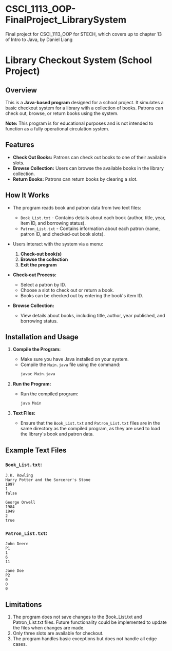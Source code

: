 # CSCI_1113_OOP-FinalProject_LibrarySystem
Final project for CSCI_1113_OOP for STECH, which covers up to chapter 13 of Intro to Java, by Daniel Liang
# Library Checkout System (School Project)

## Overview

This is a **Java-based program** designed for a school project. It simulates a basic checkout system for a library with a collection of books. Patrons can check out, browse, or return books using the system.

**Note:** This program is for educational purposes and is not intended to function as a fully operational circulation system.

## Features

- **Check Out Books:** Patrons can check out books to one of their available slots.
- **Browse Collection:** Users can browse the available books in the library collection.
- **Return Books:** Patrons can return books by clearing a slot.

## How It Works

- The program reads book and patron data from two text files:
  - `Book_List.txt` - Contains details about each book (author, title, year, item ID, and borrowing status).
  - `Patron_List.txt` - Contains information about each patron (name, patron ID, and checked-out book slots).

- Users interact with the system via a menu:
  1. **Check-out book(s)**
  2. **Browse the collection**
  3. **Exit the program**

- **Check-out Process:**
  - Select a patron by ID.
  - Choose a slot to check out or return a book.
  - Books can be checked out by entering the book's item ID.

- **Browse Collection:**
  - View details about books, including title, author, year published, and borrowing status.

## Installation and Usage

1. **Compile the Program:**
   - Make sure you have Java installed on your system.
   - Compile the `Main.java` file using the command: 
     ```bash
     javac Main.java
     ```

2. **Run the Program:**
   - Run the compiled program:
     ```bash
     java Main
     ```

3. **Text Files:**
   - Ensure that the `Book_List.txt` and `Patron_List.txt` files are in the same directory as the compiled program, as they are used to load the library's book and patron data.

## Example Text Files

### `Book_List.txt`:
```plaintext
J.K. Rowling
Harry Potter and the Sorcerer's Stone
1997
1
false

George Orwell
1984
1949
2
true
```

### `Patron_List.txt`:
```plaintext
John Deere
P1
1
6
11

Jane Doe
P2
0
0
0
```

## Limitations
1. The program does not save changes to the Book_List.txt and Patron_List.txt files.   Future functionality could be implemented to update the files when changes are made.
2. Only three slots are available for checkout.
3. The program handles basic exceptions but does not handle all edge cases.
